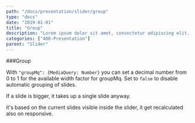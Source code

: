 ```yaml
---
path: "/docs/presentation/slider/group"
type: "docs"
date: "2019-01-01"
title: "Group"
description: "Lorem ipsum dolor sit amet, consectetur adipiscing elit. Nunc tempus laoreet leo sit amet iaculis."
categories: ["400-Presentation"]
parent: "Slider"
---
```


###Group

With `"groupMq": {MediaQuery: Number}` you can set a decimal number from 0 to 1 for the available width factor for groupMq. Set to `false` to disable automatic grouping of slides.
  
If a slide is bigger, it takes up a single slide anyway.

it's based on the current slides visible inside the slider, it get recalculated also on responsive.

<demo>
  <div class="demo_item" data-iframe="demos/docs/presentation/slider/group-available" data-name="available">
  </div>
  <div class="demo_item" data-iframe="demos/docs/presentation/slider/group-disable" data-name="disable">
  </div>
</demo>